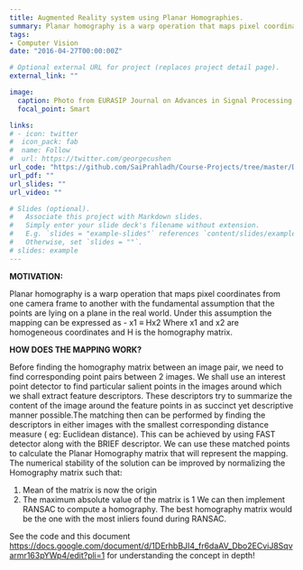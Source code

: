 ```yaml
---
title: Augmented Reality system using Planar Homographies.
summary: Planar homography is a warp operation that maps pixel coordinates from one camera frame to another with the fundamental assumption that the points are lying on a plane in the real world. This concept allows us to create cool applications such as an augmented reality system or a panorama stitcher.
tags:
- Computer Vision
date: "2016-04-27T00:00:00Z"

# Optional external URL for project (replaces project detail page).
external_link: ""

image:
  caption: Photo from EURASIP Journal on Advances in Signal Processing.
  focal_point: Smart

links:
# - icon: twitter
#  icon_pack: fab
#  name: Follow
#  url: https://twitter.com/georgecushen
url_code: "https://github.com/SaiPrahladh/Course-Projects/tree/master/Deep_Learning/FaceVerification"
url_pdf: ""
url_slides: ""
url_video: ""

# Slides (optional).
#   Associate this project with Markdown slides.
#   Simply enter your slide deck's filename without extension.
#   E.g. `slides = "example-slides"` references `content/slides/example-slides.md`.
#   Otherwise, set `slides = ""`.
# slides: example
---
```

**MOTIVATION:**

Planar homography is a warp operation that maps pixel coordinates from one camera frame to another with the fundamental assumption that the points are lying on a plane in the real world. Under this assumption the mapping can be expressed as -
x1 ≡ Hx2
Where x1 and x2 are homogeneous coordinates and H is the homography matrix.

**HOW DOES THE MAPPING WORK?**

Before  finding the homography matrix between an image pair, we need to find corresponding point pairs between 2 images. We shall use an interest point detector to find particular salient points in the images around which we shall extract feature descriptors. These descriptors try to summarize the content of the image around the feature points in as succinct yet descriptive manner possible.The matching then can be performed by finding the descriptors in either images with the smallest corresponding distance measure ( eg: Euclidean distance). This can be achieved by using FAST detector along with the BRIEF descriptor.
We can use these matched points to calculate the Planar Homography matrix that will represent the mapping. The numerical stability of the solution can be improved by normalizing the Homography matrix such that:
1. Mean of the matrix is now the origin
2. The maximum absolute value of the matrix is 1
We can then implement RANSAC to compute a homography. The best homography matrix would be the one with the most inliers found during RANSAC. 

See the code and this document https://docs.google.com/document/d/1DErhbBJI4_fr6daAV_Dbo2ECviJ8Sqvarmr163pYWp4/edit?pli=1 for understanding the concept in depth!
